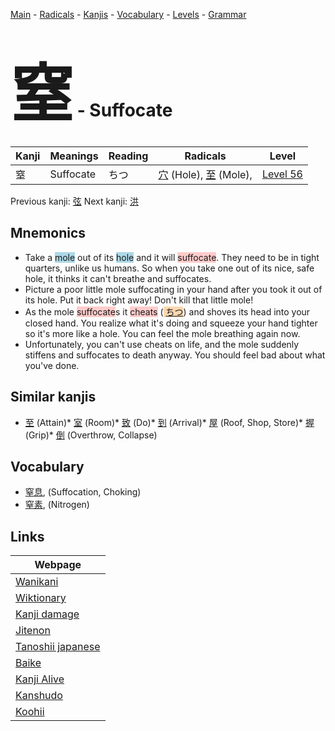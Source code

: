 <style> bigfont {font-size: 100px}</style>
[Main](../index.md) -
[Radicals](../radicals.md) -
[Kanjis](../kanjis.md) -
[Vocabulary](../vocabulary.md) -
[Levels](../levels.md) -
[Grammar](../grammar.md)
# <bigfont> 窒</bigfont> - Suffocate 

| Kanji | Meanings | Reading | Radicals | Level |
| --- | --- | --- | --- | --- |
| 窒 | Suffocate | ちつ | [穴](../radicals/穴.md) (Hole), [至](../radicals/至.md) (Mole),  | [Level 56](../levels/wk_level56.md) |

Previous kanji: [弦](弦.md) Next kanji: [洪](洪.md) 

## Mnemonics
 * Take a <span style="background-color:#ADD8E6"> mole</span> out of its <span style="background-color:#ADD8E6"> hole</span> and it will <span style="background-color:#ffcccb"> suffocate</span>. They need to be in tight quarters, unlike us humans. So when you take one out of its nice, safe hole, it thinks it can't breathe and suffocates.
* Picture a poor little mole suffocating in your hand after you took it out of its hole. Put it back right away! Don't kill that little mole!
* As the mole <span style="background-color:#ffcccb"> suffocate</span>s it <span style="background-color:#ffcccb"> cheats</span> (<span style="background-color:#fed8b1"> [ちつ](https://jisho.org/search/ちつ)</span>) and shoves its head into your closed hand. You realize what it's doing and squeeze your hand tighter so it's more like a hole. You can feel the mole breathing again now.
* Unfortunately, you can't use cheats on life, and the mole suddenly stiffens and suffocates to death anyway. You should feel bad about what you've done.


## Similar kanjis
 * [至](至.md) (Attain)* [室](室.md) (Room)* [致](致.md) (Do)* [到](到.md) (Arrival)* [屋](屋.md) (Roof, Shop, Store)* [握](握.md) (Grip)* [倒](倒.md) (Overthrow, Collapse)


## Vocabulary
 * [窒息](../vocabulary/窒.md), (Suffocation, Choking)
* [窒素](../vocabulary/窒.md), (Nitrogen)



## Links 

| Webpage |
| --- |
| [Wanikani          ](https://www.wanikani.com/kanji/窒) |
| [Wiktionary        ](https://en.wiktionary.org/wiki/窒) |
| [Kanji damage      ](http://www.kanjidamage.com/kanji/search?utf8=✓&q=窒) |
| [Jitenon           ](https://jitenon.com/kanji/窒) |
| [Tanoshii japanese ](https://www.tanoshiijapanese.com/dictionary/kanji.cfm?k=窒) |
| [Baike             ](https://baike.baidu.com/item/窒) |
| [Kanji Alive       ](https://app.kanjialive.com/窒) |
| [Kanshudo          ](https://www.kanshudo.com/searchmn?q=窒) |
| [Koohii            ](https://kanji.koohii.com/study/kanji/窒) |
